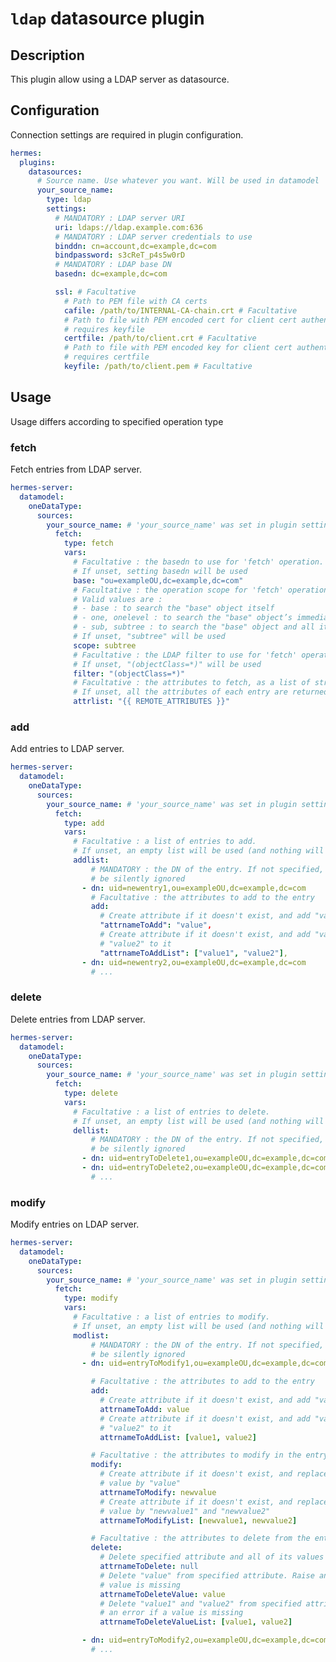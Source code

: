 <!--
Hermes : Change Data Capture (CDC) tool from any source(s) to any target
Copyright (C) 2023 INSA Strasbourg

This file is part of Hermes.

Hermes is free software: you can redistribute it and/or modify
it under the terms of the GNU General Public License as published by
the Free Software Foundation, either version 3 of the License, or
(at your option) any later version.

Hermes is distributed in the hope that it will be useful,
but WITHOUT ANY WARRANTY; without even the implied warranty of
MERCHANTABILITY or FITNESS FOR A PARTICULAR PURPOSE. See the
GNU General Public License for more details.

You should have received a copy of the GNU General Public License
along with Hermes. If not, see <https://www.gnu.org/licenses/>.
-->

# `ldap` datasource plugin

## Description

This plugin allow using a LDAP server as datasource.

## Configuration

Connection settings are required in plugin configuration.

```yaml
hermes:
  plugins:
    datasources:
      # Source name. Use whatever you want. Will be used in datamodel
      your_source_name:
        type: ldap
        settings:
          # MANDATORY : LDAP server URI
          uri: ldaps://ldap.example.com:636
          # MANDATORY : LDAP server credentials to use
          binddn: cn=account,dc=example,dc=com
          bindpassword: s3cReT_p4s5w0rD
          # MANDATORY : LDAP base DN
          basedn: dc=example,dc=com

          ssl: # Facultative
            # Path to PEM file with CA certs
            cafile: /path/to/INTERNAL-CA-chain.crt # Facultative
            # Path to file with PEM encoded cert for client cert authentication,
            # requires keyfile
            certfile: /path/to/client.crt # Facultative
            # Path to file with PEM encoded key for client cert authentication,
            # requires certfile
            keyfile: /path/to/client.pem # Facultative
```

## Usage

Usage differs according to specified operation type

### fetch

Fetch entries from LDAP server.

```yaml
hermes-server:
  datamodel:
    oneDataType:
      sources:
        your_source_name: # 'your_source_name' was set in plugin settings
          fetch:
            type: fetch
            vars:
              # Facultative : the basedn to use for 'fetch' operation.
              # If unset, setting basedn will be used
              base: "ou=exampleOU,dc=example,dc=com"
              # Facultative : the operation scope for 'fetch' operation
              # Valid values are :
              # - base : to search the "base" object itself
              # - one, onelevel : to search the "base" object’s immediate children
              # - sub, subtree : to search the "base" object and all its descendants
              # If unset, "subtree" will be used
              scope: subtree
              # Facultative : the LDAP filter to use for 'fetch' operation
              # If unset, "(objectClass=*)" will be used
              filter: "(objectClass=*)"
              # Facultative : the attributes to fetch, as a list of strings
              # If unset, all the attributes of each entry are returned
              attrlist: "{{ REMOTE_ATTRIBUTES }}"
```

### add

Add entries to LDAP server.

```yaml
hermes-server:
  datamodel:
    oneDataType:
      sources:
        your_source_name: # 'your_source_name' was set in plugin settings
          fetch:
            type: add
            vars:
              # Facultative : a list of entries to add.
              # If unset, an empty list will be used (and nothing will be added)
              addlist:
                  # MANDATORY : the DN of the entry. If not specified, the entry will
                  # be silently ignored
                - dn: uid=newentry1,ou=exampleOU,dc=example,dc=com
                  # Facultative : the attributes to add to the entry
                  add:
                    # Create attribute if it doesn't exist, and add "value" to it
                    "attrnameToAdd": "value",
                    # Create attribute if it doesn't exist, and add "value1" and
                    # "value2" to it
                    "attrnameToAddList": ["value1", "value2"],
                - dn: uid=newentry2,ou=exampleOU,dc=example,dc=com
                  # ...
```

### delete

Delete entries from LDAP server.

```yaml
hermes-server:
  datamodel:
    oneDataType:
      sources:
        your_source_name: # 'your_source_name' was set in plugin settings
          fetch:
            type: delete
            vars:
              # Facultative : a list of entries to delete.
              # If unset, an empty list will be used (and nothing will be deleted)
              dellist:
                  # MANDATORY : the DN of the entry. If not specified, the entry will
                  # be silently ignored
                - dn: uid=entryToDelete1,ou=exampleOU,dc=example,dc=com
                - dn: uid=entryToDelete2,ou=exampleOU,dc=example,dc=com
                  # ...
```

### modify

Modify entries on LDAP server.

```yaml
hermes-server:
  datamodel:
    oneDataType:
      sources:
        your_source_name: # 'your_source_name' was set in plugin settings
          fetch:
            type: modify
            vars:
              # Facultative : a list of entries to modify.
              # If unset, an empty list will be used (and nothing will be modified)
              modlist:
                  # MANDATORY : the DN of the entry. If not specified, the entry will
                  # be silently ignored
                - dn: uid=entryToModify1,ou=exampleOU,dc=example,dc=com

                  # Facultative : the attributes to add to the entry
                  add:
                    # Create attribute if it doesn't exist, and add "value" to it
                    attrnameToAdd: value
                    # Create attribute if it doesn't exist, and add "value1" and
                    # "value2" to it
                    attrnameToAddList: [value1, value2]

                  # Facultative : the attributes to modify in the entry
                  modify:
                    # Create attribute if it doesn't exist, and replace all its
                    # value by "value"
                    attrnameToModify: newvalue
                    # Create attribute if it doesn't exist, and replace all its
                    # value by "newvalue1" and "newvalue2"
                    attrnameToModifyList: [newvalue1, newvalue2]

                  # Facultative : the attributes to delete from the entry
                  delete:
                    # Delete specified attribute and all of its values
                    attrnameToDelete: null
                    # Delete "value" from specified attribute. Raise an error if
                    # value is missing
                    attrnameToDeleteValue: value
                    # Delete "value1" and "value2" from specified attribute. Raise
                    # an error if a value is missing
                    attrnameToDeleteValueList: [value1, value2]

                - dn: uid=entryToModify2,ou=exampleOU,dc=example,dc=com
                  # ...
```
